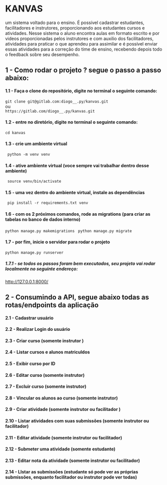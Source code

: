 # KANVAS
um sistema voltado para o ensino. É possível cadastrar estudantes, facilitadores e instrutores, proporcionando aos estudantes cursos e atividades. Nesse sistema o aluno encontra aulas em formato escrito e por videos proporcionadas pelos instrutores e com auxilio dos facilitadores, atividades para praticar o que aprendeu para assimilar e é possível enviar essas atividades para a correção do time de ensino, recebendo depois todo o feedback sobre seu desempenho.


## 1 - Como rodar o projeto ? segue o passo a passo abaixo:

#### 1.1 - Faça o clone do repositório, digite no terminal o seguinte comando:
``` git clone git@gitlab.com:diogo__.py/kanvas.git ``` <br />
ou <br />
``` https://gitlab.com/diogo__.py/kanvas.git ``` 

#### 1.2 - entre no diretório, digite no terminal o seguinte comando:
``` cd kanvas ``` 

#### 1.3 - crie um ambiente virtual
``` python -m venv venv``` 

#### 1.4 - ative ambiente virtual (voce sempre vai trabalhar dentro desse ambiente)
``` source venv/bin/activate``` 

#### 1.5 - uma vez dentro do ambiente virtual, instale as dependências
``` pip install -r requirements.txt venv```

#### 1.6 - com os 2 próximos comandos, rode as migrations (para criar as tabelas no banco de dados interno)
``` python manage.py makemigrations ```
```  python manage.py migrate ```

#### 1.7 - por fim, inicie o servidor para rodar o projeto
``` python manage.py runserver ```
##### 1.7.1 - se todos os passos foram bem executados, seu projeto vai rodar localmente no seguinte endereço:
http://127.0.0.1:8000/


## 2 - Consumindo a API, segue abaixo todas as rotas/endpoints da aplicação

#### 2.1 - Cadastrar usuário
#### 2.2 - Realizar Login do usuário
#### 2.3 - Criar curso (somente instrutor )
#### 2.4 - Listar cursos e alunos matriculdos
#### 2.5 - Exibir curso por ID
#### 2.6 - Editar curso (somente instrutor)
#### 2.7 - Excluir curso (somente instrutor)
#### 2.8 - Vincular os alunos ao curso (somente instrutor)
#### 2.9 - Criar atividade (somente instrutor ou facilitador )
#### 2.10 - Listar atividades com suas submissões (somente instrutor ou facilitador)
#### 2.11 - Editar atividade (somente instrutor ou facilitador)
#### 2.12 - Submeter uma atividade (somente estudante)
#### 2.13 - Editar nota da atividade (somente instrutor ou facilitador)
#### 2.14 - LIstar as submissões (estudante só pode ver as próprias submissões, enquanto facilitador ou instrutor pode ver todas)